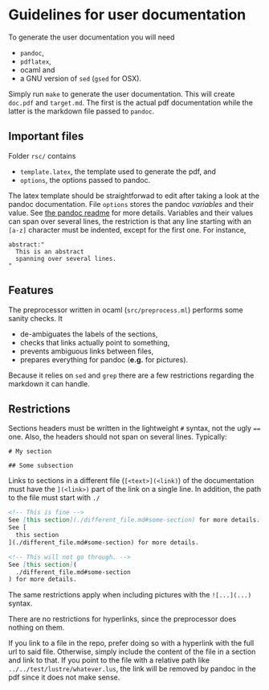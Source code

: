 # Guidelines for user documentation

To generate the user documentation you will need

* `pandoc`,
* `pdflatex`,
* ocaml and
* a GNU version of `sed` (`gsed` for OSX).

Simply run `make` to generate the user documentation. This will create
`doc.pdf` and `target.md`. The first is the actual pdf documentation while the
latter is the markdown file passed to `pandoc`.

## Important files

Folder `rsc/` contains

* `template.latex`, the template used to generate the pdf, and
* `options`, the options passed to pandoc.

The latex template should be straightforwad to edit after taking a look at the
pandoc documentation. File `options` stores the pandoc *variables* and their
value. See [the pandoc readme](http://pandoc.org/README.html#templates) for
more details. Variables and their values can span over several lines, the
restriction is that any line starting with an `[a-z]` character must be
indented, except for the first one. For instance,

```
abstract:"
  This is an abstract
  spanning over several lines.
"
```

## Features

The preprocessor written in ocaml (`src/preprocess.ml`) performs some sanity checks. It

* de-ambiguates the labels of the sections,
* checks that links actually point to something,
* prevents ambiguous links between files,
* prepares everything for pandoc (**e.g.** for pictures).

Because it relies on `sed` and `grep` there are a few restrictions regarding the markdown it can handle.

## Restrictions

Sections headers must be written in the lightweight `#` syntax, not the ugly
`==` one. Also, the headers should not span on several lines. Typically:

```
# My section

## Some subsection
```

Links to sections in a different file (`[<text>](<link)`) of the documentation
must have the `](<link>)` part of the link on a single line. In addition, the
path to the file must start with `./`

```markdown
<!-- This is fine -->
See [this section](./different_file.md#some-section) for more details.
See [
  this section
](./different_file.md#some-section) for more details.

<!-- This will not go through. -->
See [this section](
  ./different_file.md#some-section
) for more details.
```

The same restrictions apply when including pictures with the `![...](...)`
syntax.

There are no restrictions for hyperlinks, since the preprocessor does nothing on them.

If you link to a file in the repo, prefer doing so with a hyperlink with the
full url to said file. Otherwise, simply include the content of the file in a
section and link to that. If you point to the file with a relative path like
`../../test/lustre/whatever.lus`, the link will be removed by pandoc in the pdf
since it does not make sense.